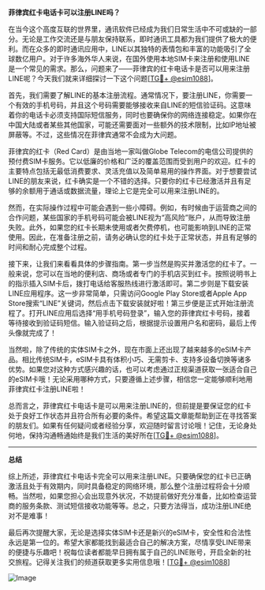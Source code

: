 **菲律宾红卡电话卡可以注册LINE吗？**

在当今这个高度互联的世界里，通讯软件已经成为我们日常生活中不可或缺的一部分。无论是工作交流还是与朋友保持联系，即时通讯工具都为我们提供了极大的便利。而在众多的即时通讯应用中，LINE以其独特的表情包和丰富的功能吸引了全球数亿用户。对于许多海外华人来说，在国外使用本地SIM卡来注册和使用LINE是一个常见的需求。那么，问题来了——菲律宾的红卡电话卡是否可以用来注册LINE呢？今天我们就来详细探讨一下这个问题[[TG💪+ @esim1088](https://t.me/s/esim1088)]。

首先，我们需要了解LINE的基本注册流程。通常情况下，要注册LINE，你需要一个有效的手机号码，并且这个号码需要能够接收来自LINE的短信验证码。这意味着你的电话卡必须支持国际短信服务，同时也要确保你的网络连接稳定。如果你在中国大陆或者某些其他国家，可能还需要面对一些额外的技术限制，比如IP地址被屏蔽等。不过，这些情况在菲律宾通常不会成为大问题。

菲律宾的红卡（Red Card）是由当地一家叫做Globe Telecom的电信公司提供的预付费SIM卡服务。它以低廉的价格和广泛的覆盖范围而受到用户的欢迎。红卡的主要特点包括无最低消费要求、灵活充值以及简单易用的操作界面。对于想要尝试LINE的朋友来说，红卡确实是一个不错的选择。只要你的红卡已经激活并且有足够的余额用于通话或数据流量，理论上它是完全可以用来注册LINE的。

然而，在实际操作过程中可能会遇到一些小障碍。例如，有时候由于运营商之间的合作问题，某些国家的手机号码可能会被LINE视为“高风险”账户，从而导致注册失败。此外，如果您的红卡长期未使用或者欠费停机，也可能影响到LINE的正常使用。因此，在准备注册之前，请务必确认您的红卡处于正常状态，并且有足够的时间和耐心完成整个过程。

接下来，让我们来看看具体的步骤指南。第一步当然是购买并激活您的红卡了。一般来说，您可以在当地的便利店、商场或者专门的手机店买到红卡。按照说明书上的指示插入SIM卡后，拨打电话给客服热线进行激活即可。第二步则是下载安装LINE应用程序。这一步非常简单，只需访问Google Play Store或者Apple App Store搜索“LINE”关键词，然后点击下载安装就好啦！第三步便是正式开始注册流程了。打开LINE应用后选择“用手机号码登录”，输入您的菲律宾红卡号码，接着等待接收到验证码短信。输入验证码之后，根据提示设置用户名和密码，最后上传头像就完成了！

当然啦，除了传统的实体SIM卡之外，现在市面上还出现了越来越多的eSIM卡产品。相比传统SIM卡，eSIM卡具有体积小巧、无需剪卡、支持多设备切换等诸多优势。如果您对这种方式感兴趣的话，也可以考虑通过正规渠道获取一张适合自己的eSIM卡哦！无论采用哪种方式，只要遵循上述步骤，相信您一定能够顺利地用菲律宾红卡注册LINE啦！

总而言之，菲律宾红卡电话卡是可以用来注册LINE的，但前提是要保证您的红卡处于良好工作状态并且符合所有必要的条件。希望这篇文章能帮助到正在寻找答案的朋友们。如果有任何疑问或者经验分享，欢迎随时留言讨论哦！记住，无论身处何地，保持沟通畅通始终是我们生活的美好所在[[TG💪+ @esim1088](https://t.me/s/esim1088)]。

---

**总结**

综上所述，菲律宾红卡电话卡完全可以用来注册LINE。只要确保您的红卡已正确激活且处于有效期内，同时具备稳定的网络环境，那么整个注册过程将会十分顺畅。当然啦，如果您担心会出现意外状况，不妨提前做好充分准备，比如检查运营商的服务条款、测试短信接收功能等等。总之，只要方法得当，成功注册LINE绝对不是难事！

最后再次提醒大家，无论是选择实体SIM卡还是新兴的eSIM卡，安全性和合法性永远是第一位的。希望大家都能找到最适合自己的解决方案，尽情享受LINE带来的便捷与乐趣吧！祝每位读者都能早日拥有属于自己的LINE账号，开启全新的社交旅程。记得关注我们的频道获取更多实用信息哦！[[TG💪+ @esim1088](https://t.me/s/esim1088)] 

![Image](https://i.postimg.cc/4NQfJmqS/Snipaste-2025-05-13-00-14-12.png)
